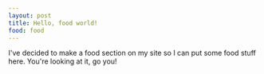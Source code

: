 ```yaml
---
layout: post
title: Hello, food world!
food: food
---
```


I've decided to make a food section on my site so I can put some food stuff
here. You're looking at it, go you!
